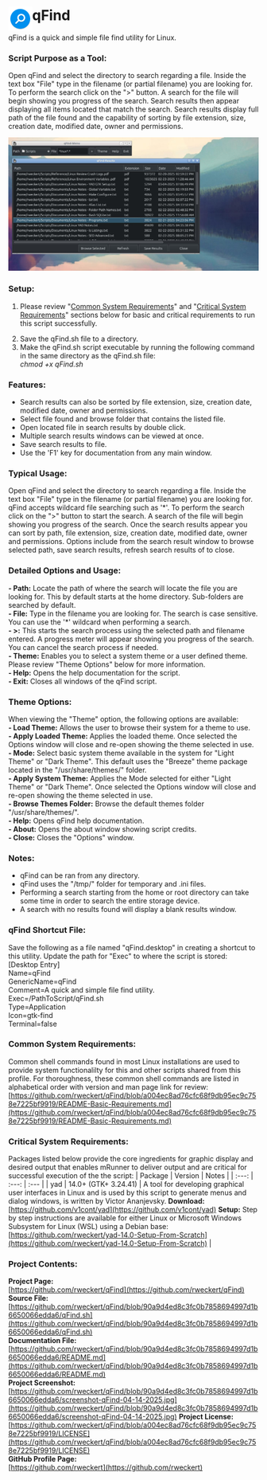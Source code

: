 # <img align="left" width="48" src="Icon-qFind.png" /> qFind
qFind is a quick and simple file find utility for Linux.

### Script Purpose as a Tool:
Open qFind and select the directory to search regarding a file. Inside the text box "File" type in the filename (or partial filename) you are looking for. To perform the search click on the ">" button. A search for the file will begin showing you progress of the search. Search results then appear displaying all items located that match the search. Search results display full path of the file found and the capability of sorting by file extension, size, creation date, modified date, owner and permissions.

![qFind Screenshot](https://github.com/rweckert/qFind/blob/main/screenshot-qFind-04-14-2025.jpg)

### Setup:
1. Please review "[Common System Requirements](https://github.com/rweckert/qFind/blob/main/README.md#common-system-requirements)" and "[Critical System Requirements](https://github.com/rweckert/qFind/blob/main/README.md#critical-system-requirements)" sections below for basic and critical requirements to run this script successfully. <br/>
2) Save the qFind.sh file to a directory.
3) Make the qFind.sh script executable by running the following command in the same directory as the qFind.sh file:<br/>
_chmod +x qFind.sh_

### Features:
- Search results can also be sorted by file extension, size, creation date, modified date, owner and permissions.
- Select file found and browse folder that contains the listed file.
- Open located file in search results by double click.
- Multiple search results windows can be viewed at once.
- Save search results to file.
- Use the 'F1' key for documentation from any main window.

### Typical Usage:
Open qFind and select the directory to search regarding a file. Inside the text box "File" type in the filename (or partial filename) you are looking for. qFind accepts wildcard file searching such as '*'. To perform the search click on the ">" button to start the search. A search of the file will begin showing you progress of the search. Once the search results appear you can sort by path, file extension, size, creation date, modified date, owner and permissions. Options include from the search result window to browse selected path, save search results, refresh search results of to close.

### Detailed Options and Usage:
**- Path:** Locate the path of where the search will locate the file you are looking for. This by default starts at the home directory. Sub-folders are searched by default.<br/>
**- File:** Type in the filename you are looking for. The search is case sensitive. You can use the '*' wildcard when performing a search.<br/>
**- >:** This starts the search process using the selected path and filename entered. A progress meter will appear showing you progress of the search. You can cancel the search process if needed.<br/>
**- Theme:** Enables you to select a system theme or a user defined theme. Please review "Theme Options" below for more information.<br/>
**- Help:** Opens the help documentation for the script.<br/>
**- Exit:** Closes all windows of the qFind script.

### Theme Options:
When viewing the "Theme" option, the following options are available:<br/>
**- Load Theme:** Allows the user to browse their system for a theme to use.<br/>
**- Apply Loaded Theme:** Applies the loaded theme. Once selected the Options window will close and re-open showing the theme selected in use.<br/>
**- Mode:** Select basic system theme available in the system for "Light Theme" or "Dark Theme". This default uses the "Breeze" theme package located in the "/usr/share/themes/" folder.<br/>
**- Apply System Theme:** Applies the Mode selected for either "Light Theme" or "Dark Theme". Once selected the Options window will close and re-open showing the theme selected in use.<br/>
**- Browse Themes Folder:** Browse the default themes folder "/usr/share/themes/".<br/>
**- Help:** Opens qFind help documentation.<br/>
**- About:** Opens the about window showing script credits.<br/>
**- Close:** Closes the "Options" window.

### Notes:
- qFind can be ran from any directory.
- qFind uses the "/tmp/" folder for temporary and .ini files.
- Performing a search starting from the home or root directory can take some time in order to search the entire storage device.
- A search with no results found will display a blank results window.

### qFind Shortcut File: <br/>
Save the following as a file named "qFind.desktop" in creating a shortcut to this utility. Update the path for "Exec" to where the script is stored:<br/>
[Desktop Entry]<br/>
Name=qFind<br/>
GenericName=qFind<br/>
Comment=A quick and simple file find utility.<br/>
Exec=/PathToScript/qFind.sh<br/>
Type=Application<br/>
Icon=gtk-find<br/>
Terminal=false<br/>

### Common System Requirements:
Common shell commands found in most Linux installations are used to provide system functionalilty for this and other scripts shared from this profile. For thoroughness, these common shell commands are listed in alphabetical order with version and man page link for review: [https://github.com/rweckert/qFind/blob/a004ec8ad76cfc68f9db95ec9c758e7225bf9919/README-Basic-Requirements.md](https://github.com/rweckert/qFind/blob/a004ec8ad76cfc68f9db95ec9c758e7225bf9919/README-Basic-Requirements.md)

### Critical System Requirements:
Packages listed below provide the core ingredients for graphic display and desired output that enables mRunner to deliver output and are critical for successful execution of the the script:
| Package       | Version              | Notes         |
|     :---:     |         :---:        | :---          |
| yad           | 14.0+ (GTK+ 3.24.41) | A tool for developing graphical user interfaces in Linux and is used by this script to generate menus and dialog windows, is written by Victor Ananjevsky. **Download:** [https://github.com/v1cont/yad](https://github.com/v1cont/yad) **Setup:** Step by step instructions are available for either Linux or Microsoft Windows Subsystem for Linux (WSL) using a Debian base: [https://github.com/rweckert/yad-14.0-Setup-From-Scratch](https://github.com/rweckert/yad-14.0-Setup-From-Scratch) |

### Project Contents:
**Project Page:** <br/>
[https://github.com/rweckert/qFind](https://github.com/rweckert/qFind) <br/>
**Source File:** <br/>
[https://github.com/rweckert/qFind/blob/90a9d4ed8c3fc0b7858694997d1b6650066edda6/qFind.sh](https://github.com/rweckert/qFind/blob/90a9d4ed8c3fc0b7858694997d1b6650066edda6/qFind.sh) <br/>
**Documentation File:** <br/>
[https://github.com/rweckert/qFind/blob/90a9d4ed8c3fc0b7858694997d1b6650066edda6/README.md](https://github.com/rweckert/qFind/blob/90a9d4ed8c3fc0b7858694997d1b6650066edda6/README.md) <br/>
**Project Screenshot:** <br/>
[https://github.com/rweckert/qFind/blob/90a9d4ed8c3fc0b7858694997d1b6650066edda6/screenshot-qFind-04-14-2025.jpg](https://github.com/rweckert/qFind/blob/90a9d4ed8c3fc0b7858694997d1b6650066edda6/screenshot-qFind-04-14-2025.jpg)
**Project License:** <br/>
[https://github.com/rweckert/qFind/blob/a004ec8ad76cfc68f9db95ec9c758e7225bf9919/LICENSE](https://github.com/rweckert/qFind/blob/a004ec8ad76cfc68f9db95ec9c758e7225bf9919/LICENSE) <br/>
**GitHub Profile Page:** <br/>
[https://github.com/rweckert](https://github.com/rweckert)
